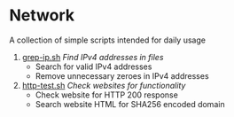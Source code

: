 # Network

A collection of simple scripts intended for daily usage

1. [grep-ip.sh](grep-ip.sh) *Find IPv4 addresses in files*
   * Search for valid IPv4 addresses
   * Remove unnecessary zeroes in IPv4 addresses
1. [http-test.sh](http-test.sh) *Check websites for functionality*
   * Check website for HTTP 200 response
   * Search website HTML for SHA256 encoded domain
